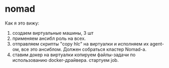 # nomad

Как я это вижу:

1. создаем виртуальные машины, 3 шт
2. применяем ансибл роль на всех.
3. отправляем скрипты "copy hlc" на виртуалки и исполняем их agent-ом, все это ансиблом. Должен собраться кластер Nomad-а.
4. ставим докер на виртуалки копируем файлы-задачи по использованию docker-драйвера. стартуем job.



